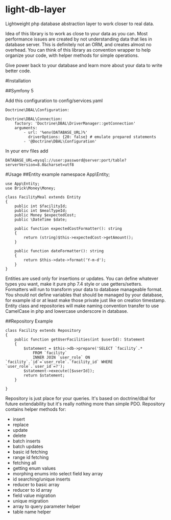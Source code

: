 # light-db-layer
Lightweight php database abstraction layer to work closer to real data.

Idea of this library is to work as close to your data as you can. 
Most performance issues are created by not understanding data that lies in database server.
This is definitely not an ORM, and creates almost no overhead.
You can think of this library as convention wrapper to help organize your code, with helper methods for simple operations.


Give power back to your database and learn more about your data to write better code.

#Installation

##Symfony 5

Add this configuration to config/services.yaml

    Doctrine\DBAL\Configuration:
    
    Doctrine\DBAL\Connection:
        factory: 'Doctrine\DBAL\DriverManager::getConnection'
        arguments:
            - url: '%env(DATABASE_URL)%'
              driverOptions: {20: false} # emulate prepared statements
            - '@Doctrine\DBAL\Configuration'
            
In your env files add

    DATABASE_URL=mysql://user:password@server:port/table?serverVersion=8.0&charset=utf8
    
#Usage
##Entity example
    namespace App\Entity;
    
    use App\Entity;
    use Brick\Money\Money;
    
    class FacilityMeal extends Entity
    {
        public int $facilityId;
        public int $mealTypeId;
        public Money $expectedCost;
        public \DateTime $date;
    
        public function expectedCostFormatter(): string
        {
            return (string)$this->expectedCost->getAmount();
        }
        
        public function dateFormatter(): string
        {
            return $this->date->format('Y-m-d');
        }
    }
Entities are used only for insertions or updates. You can define whatever types you want, make it pure php 7.4 style or use getters/setters.
Formatters will run to transform your data to database manageable format.
You should not define variables that should be managed by your database, for example id or at least make those private just like on creation timestamp.
Entity class and repositories will make naming convention transfer to use CamelCase in php and lowercase underscore in database.

##Repository Example

    class Facility extends Repository
    {
        public function getUserFacilities(int $userId): Statement
        {
            $statement = $this->db->prepare('SELECT `facility`.* 
                FROM `facility` 
                INNER JOIN `user_role` ON `facility`.`id`=`user_role`.`facility_id` WHERE `user_role`.`user_id`=?');
            $statement->execute([$userId]);
            return $statement;
        }
    
    }
Repository is just place for your queries. It's based on doctrine/dbal for future extendability but it's really nothing more than simple PDO.
Repository contains helper methods for:
* insert
* replace
* update
* delete
* batch inserts
* batch updates
* basic id fetching
* range id fetching
* fetching all
* getting enum values
* morphing enums into select field key array
* id searching/unique inserts
* reducer to basic array
* reducer to id array
* field value migration
* unique migration
* array to query parameter helper
* table name helper

    
      


